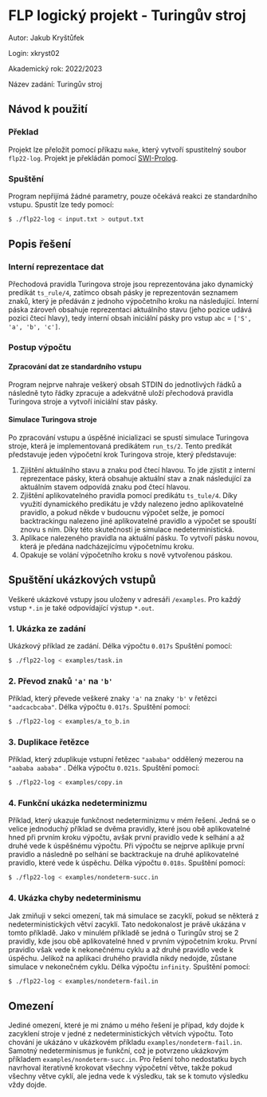 # FLP logický projekt - Turingův stroj

Autor: Jakub Kryštůfek

Login: xkryst02

Akademický rok: 2022/2023

Název zadání: Turingův stroj

## Návod k použití

### Překlad
Projekt lze přeložit pomocí příkazu `make`, který vytvoří spustitelný soubor `flp22-log`. Projekt je překládán pomocí [SWI-Prolog](https://www.swi-prolog.org/).

### Spuštění
Program nepřijímá žádné parametry, pouze očekává reakci ze standardního vstupu. Spustit lze tedy pomocí:
```bash
$ ./flp22-log < input.txt > output.txt
```

## Popis řešení

### Interní reprezentace dat 
Přechodová pravidla Turingova stroje jsou reprezentována jako dynamický predikát `ts_rule/4`, zatímco obsah pásky je reprezentován seznamem znaků, který je předáván z jednoho výpočetního kroku na následující. Interní páska zároveň obsahuje reprezentaci aktuálního stavu (jeho pozice udává pozici čtecí hlavy), tedy interní obsah iniciální pásky pro vstup `abc` = `['S', 'a', 'b', 'c']`.

### Postup výpočtu

#### Zpracování dat ze standardního vstupu
Program nejprve nahraje veškerý obsah STDIN do jednotlivých řádků a následně tyto řádky zpracuje a adekvátně uloží přechodová pravidla Turingova stroje a vytvoří iniciální stav pásky.

#### Simulace Turingova stroje
Po zpracování vstupu a úspěšné inicializaci se spustí simulace Turingova stroje, která je implementovaná predikátem `run_ts/2`. Tento predikát představuje jeden výpočetní krok Turingova stroje, který představuje:

1. Zjištění aktuálního stavu a znaku pod čtecí hlavou. To jde zjistit z interní reprezentace pásky, která obsahuje aktuální stav a znak následující za aktuálním stavem odpovídá znaku pod čtecí hlavou.
2. Zjištění aplikovatelného pravidla pomocí predikátu `ts_tule/4`. Díky využití dynamického predikátu je vždy nalezeno jedno aplikovatelné pravidlo, a pokud někde v budoucnu výpočet selže, je pomocí backtrackingu nalezeno jiné aplikovatelné pravidlo a výpočet se spouští znovu s ním. Díky této skutečnosti je simulace nedeterministická.
3. Aplikace nalezeného pravidla na aktuální pásku. To vytvoří pásku novou, která je předána nadcházejícímu výpočetnímu kroku.
4. Opakuje se volání výpočetního kroku s nově vytvořenou páskou.

## Spuštění ukázkových vstupů

Veškeré ukázkové vstupy jsou uloženy v adresáři `/examples`. Pro každý vstup `*.in` je také odpovídající výstup `*.out`.

### 1. Ukázka ze zadání
Ukázkový příklad ze zadání. Délka výpočtu `0.017s`  Spuštění pomocí:
```bash
$ ./flp22-log < examples/task.in
```

### 2. Převod znaků `'a'` na `'b'`
Příklad, který převede veškeré znaky `'a'` na znaky `'b'` v řetězci `"aadcacbcaba"`. Délka výpočtu `0.017s`. Spuštění pomocí:
```bash
$ ./flp22-log < examples/a_to_b.in
```

### 3. Duplikace řetězce
Příklad, který zduplikuje vstupní řetězec `"aababa"` oddělený mezerou na `"aababa aababa"` . Délka výpočtu `0.021s`. Spuštění pomocí:
```bash
$ ./flp22-log < examples/copy.in
```

### 4. Funkční ukázka nedeterminizmu
Příklad, který ukazuje funkčnost nedeterminizmu v mém řešení. Jedná se o velice jednoduchý příklad se dvěma pravidly, které jsou obě aplikovatelné hned při prvním kroku výpočtu, avšak první pravidlo vede k selhání a až druhé vede k úspěšnému výpočtu. Při výpočtu se nejprve aplikuje první pravidlo a následně po selhání se backtrackuje na druhé aplikovatelné pravidlo, které vede k úspěchu. Délka výpočtu `0.018s`. Spuštění pomocí:
```bash
$ ./flp22-log < examples/nondeterm-succ.in
```

### 4. Ukázka chyby nedeterminismu
Jak zmiňuji v sekci omezení, tak má simulace se zacyklí, pokud se některá z nedeterministických větví zacyklí. Tato nedokonalost je právě ukázána v tomto příkladě. Jako v minulém příkladě se jedná o Turingův stroj se 2 pravidly, kde jsou obě aplikovatelné hned v prvním výpočetním kroku. První pravidlo však vede k nekonečnému cyklu a až druhé pravidlo vede k úspěchu. Jelikož na aplikaci druhého pravidla nikdy nedojde, zůstane simulace v nekonečném cyklu. Délka výpočtu `infinity`. Spuštění pomocí:
```bash
$ ./flp22-log < examples/nondeterm-fail.in
```

## Omezení
Jediné omezení, které je mi známo u mého řešení je případ, kdy dojde k zacyklení stroje v jedné z nedeterministických větvích výpočtu. Toto chování je ukázáno v ukázkovém příkladu `examples/nondeterm-fail.in`. Samotný nedeterminismus je funkční, což je potvrzeno ukázkovým příkladem `examples/nondeterm-succ.in`. Pro řešení toho nedostatku bych navrhoval iterativně krokovat všechny výpočetní větve, takže pokud všechny větve cyklí, ale jedna vede k výsledku, tak se k tomuto výsledku vždy dojde.